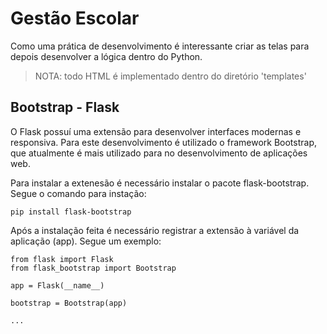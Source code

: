 # Gestão Escolar

Como uma prática de desenvolvimento é interessante criar as telas para depois desenvolver a lógica dentro do Python.

> NOTA: todo HTML é implementado dentro do diretório 'templates'

## Bootstrap - Flask

O Flask possuí uma extensão para desenvolver interfaces modernas e responsiva. Para este desenvolvimento é utilizado o framework Bootstrap, que atualmente é mais utilizado para no desenvolvimento de aplicações web. 

Para instalar a extenesão é necessário instalar o pacote flask-bootstrap. Segue o comando para instação:

```
pip install flask-bootstrap
```

Após a instalação feita é necessário registrar a extensão à variável da aplicação (app). Segue um exemplo:

```
from flask import Flask
from flask_bootstrap import Bootstrap

app = Flask(__name__)

bootstrap = Bootstrap(app)

...

```
